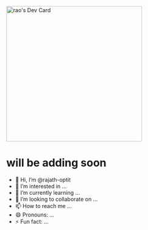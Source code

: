 
<a href="https://app.daily.dev/rao48"><img src="https://api.daily.dev/devcards/v2/a722qtf0dP4RGNMUE4NCL.png?type=default&r=ad5" width="356" alt="rao's Dev Card"/></a>
<!---
rajath-optit/rajath-optit is a ✨ special ✨ repository because its `README.md` (this file) appears on your GitHub profile.
You can click the Preview link to take a look at your changes.
--->

# will be adding soon

- 👋 Hi, I’m @rajath-optit
- 👀 I’m interested in ...
- 🌱 I’m currently learning ...
- 💞️ I’m looking to collaborate on ...
- 📫 How to reach me ...
- 😄 Pronouns: ...
- ⚡ Fun fact: ...
